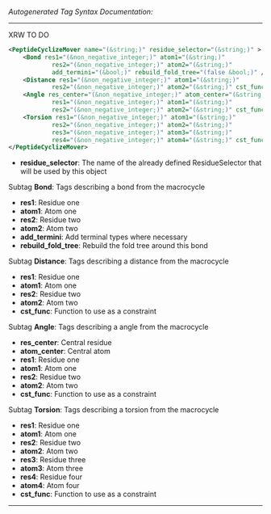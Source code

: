 <!-- THIS IS AN AUTOGENERATED FILE: Don't edit it directly, instead change the schema definition in the code itself. -->

_Autogenerated Tag Syntax Documentation:_

---
XRW TO DO

```xml
<PeptideCyclizeMover name="(&string;)" residue_selector="(&string;)" >
    <Bond res1="(&non_negative_integer;)" atom1="(&string;)"
            res2="(&non_negative_integer;)" atom2="(&string;)"
            add_termini="(&bool;)" rebuild_fold_tree="(false &bool;)" />
    <Distance res1="(&non_negative_integer;)" atom1="(&string;)"
            res2="(&non_negative_integer;)" atom2="(&string;)" cst_func="(&string;)" />
    <Angle res_center="(&non_negative_integer;)" atom_center="(&string;)"
            res1="(&non_negative_integer;)" atom1="(&string;)"
            res2="(&non_negative_integer;)" atom2="(&string;)" cst_func="(&string;)" />
    <Torsion res1="(&non_negative_integer;)" atom1="(&string;)"
            res2="(&non_negative_integer;)" atom2="(&string;)"
            res3="(&non_negative_integer;)" atom3="(&string;)"
            res4="(&non_negative_integer;)" atom4="(&string;)" cst_func="(&string;)" />
</PeptideCyclizeMover>
```

-   **residue_selector**: The name of the already defined ResidueSelector that will be used by this object


Subtag **Bond**:   Tags describing a bond from the macrocycle

-   **res1**: Residue one
-   **atom1**: Atom one
-   **res2**: Residue two
-   **atom2**: Atom two
-   **add_termini**: Add terminal types where necessary
-   **rebuild_fold_tree**: Rebuild the fold tree around this bond

Subtag **Distance**:   Tags describing a distance from the macrocycle

-   **res1**: Residue one
-   **atom1**: Atom one
-   **res2**: Residue two
-   **atom2**: Atom two
-   **cst_func**: Function to use as a constraint

Subtag **Angle**:   Tags describing a angle from the macrocycle

-   **res_center**: Central residue
-   **atom_center**: Central atom
-   **res1**: Residue one
-   **atom1**: Atom one
-   **res2**: Residue two
-   **atom2**: Atom two
-   **cst_func**: Function to use as a constraint

Subtag **Torsion**:   Tags describing a torsion from the macrocycle

-   **res1**: Residue one
-   **atom1**: Atom one
-   **res2**: Residue two
-   **atom2**: Atom two
-   **res3**: Residue three
-   **atom3**: Atom three
-   **res4**: Residue four
-   **atom4**: Atom four
-   **cst_func**: Function to use as a constraint

---
